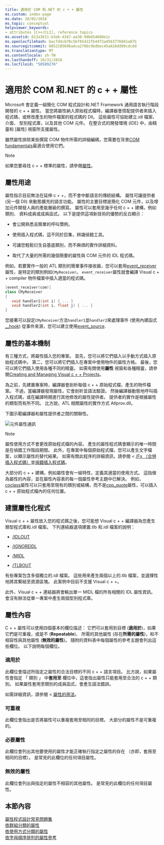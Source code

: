 ```yaml
---
title: 適用於 COM 和.NET 的 c + + 屬性
ms.custom: index-page
ms.date: 10/02/2018
ms.topic: conceptual
helpviewer_keywords:
- attributes [C++/CLI], reference topics
ms.assetid: 613a3611-b3eb-4347-aa38-99b654600e1c
ms.openlocfilehash: bacfd4cb78c5bf65422fb4472a4563776041a87b
ms.sourcegitcommit: 6052185696adca270bc9bdbec45a626dd89cdcdd
ms.translationtype: MT
ms.contentlocale: zh-TW
ms.lasthandoff: 10/31/2018
ms.locfileid: "50589276"
---
```

# <a name="c-attributes-for-com-and-net"></a>適用於 COM 和.NET 的 c + + 屬性

Microsoft 會定義一組簡化 COM 程式設計和.NET Framework 通用語言執行階段開發的 c + + 屬性。 當您將屬性納入原始程式檔時，編譯器會搭配提供者來插入程式碼，或修改產生的物件檔案的程式碼的 Dll。 這些屬性可協助建立.idl 檔案、 介面、 型別程式庫，以及其他 COM 元件。 在整合式的開發環境 (IDE) 中，由精靈和 [屬性] 視窗所支援屬性。

雖然屬性排除某些撰寫 COM 物件所需的詳細編碼，您需要在背景[COM fundamentals](/windows/desktop/com/the-component-object-model)最適合使用它們。

> [!NOTE]
> 如果您要尋找 c + + 標準的屬性，請參閱[屬性](../../cpp/attributes.md)。

## <a name="purpose-of-attributes"></a>屬性用途

屬性指示目前無法在延伸 c + +，而不會中斷語言的傳統結構。 屬性可讓提供者 (另一個 Dll) 來動態擴充的語言功能。 屬性的主要目標是簡化 COM 元件，以及增加元件開發人員的產能層級的撰寫。 屬性可以套用至幾乎任何 c + + 建構，例如類別、 資料成員或成員函式。 以下是提供這項新技術的優勢的反白顯示：

- 會公開熟悉且簡單的呼叫慣例。

- 使用插入程式碼，這不同於巨集，辨識偵錯工具。

- 可讓您輕鬆衍生自基底類別，而不麻煩的實作詳細資料。

- 取代了大量的所需的幾個簡要的屬性與 COM 元件的 IDL 程式碼。

例如，若要實作一般的 ATL 類別的簡單事件接收器，您可以套用[event_receiver](event-receiver.md)屬性，是特定的類別例如`CMyReceiver`。 `event_receiver`屬性就會編譯 Visual c + + compiler 物件檔案中插入適當的程式碼。

```cpp
[event_receiver(com)]
class CMyReceiver
{
   void handler1(int i) { ... }
   void handler2(int i, float j) { ... }
}
```

您接著可以設定`CMyReceiver`方法`handler1`並`handler2`來處理事件 (使用內建函式[__hook](../../cpp/hook.md)) 從事件來源，您可以建立使用[event_source](event-source.md).

## <a name="basic-mechanics-of-attributes"></a>屬性的基本機制

有三種方式，將屬性插入您的專案。 首先，您可以將它們插入以手動方式插入原始程式碼中。 第二，您可以將它們插入在專案中使用物件的屬性方格。 最後，您可以將它們插入使用各種不同的精靈。 如需有關使用**屬性** 視窗和各種精靈，請參閱[Creating and Managing Visual c + + Projects](../../ide/creating-and-managing-visual-cpp-projects.md)。

為之前，先建置專案時，編譯器會剖析每個 c + + 原始程式檔，產生的物件檔案。 不過，當編譯器發現屬性，它會剖析並語法驗證。 然後編譯器動態地呼叫插入程式碼，或在編譯時期進行其他修改的屬性提供者。 提供者的實作是根據屬性的類型而有所不同。 比方說，ATL 相關屬性的實作方式 Atlprov.dll。

下圖示範編譯器和屬性提供者之間的關聯性。

![元件屬性通訊](../media/vccompattrcomm.gif "vcCompAttrComm")

> [!NOTE]
> 屬性使用方式不會更改原始程式檔的內容。 產生的屬性程式碼會顯示的唯一時間是在偵錯工作階段期間。 此外，在專案中每個原始程式檔，您可以產生文字檔案，以顯示屬性的替代結果。 如需有關此程序的詳細資訊，請參閱 < [/Fx （合併插入程式碼）](../../build/reference/fx-merge-injected-code.md)並[偵錯插入程式碼](/visualstudio/debugger/how-to-debug-injected-code)。

大部分的 c + + 建構，例如屬性會有一組特性，定義其適當的使用方式。 這指做為屬性的內容，並在屬性內容表的每一個屬性參考主題中已解決。 例如， [coclass](coclass.md)屬性可以只套用至現有的類別或結構，而不是[cpp_quote](cpp-quote.md)屬性，可以插入 c + + 原始程式檔內的任何位置。

## <a name="building-an-attributed-program"></a>建置屬性化程式

Visual c + + 屬性放入您的程式碼之後，您可能想 Visual c + + 編譯器為您產生類型程式庫和.idl 檔案。 下列連結器選項建置.tlb 和.idl 檔案的說明：

- [/IDLOUT](../../build/reference/idlout-name-midl-output-files.md)

- [/IGNOREIDL](../../build/reference/ignoreidl-don-t-process-attributes-into-midl.md)

- [/MIDL](../../build/reference/midl-specify-midl-command-line-options.md)

- [/TLBOUT](../../build/reference/tlbout-name-dot-tlb-file.md)

有些專案包含多個獨立的.idl 檔案。 這些用來產生兩個以上的.tlb 檔案，並選擇性地將其繫結至資源區塊。 此案例中目前不支援 Visual c + +。

此外，Visual c + + 連結器將會輸出單一 MIDL 檔的所有相關的 IDL 屬性資訊。 會沒有辦法從單一專案中產生兩個型別程式庫。

## <a name="contexts"></a> 屬性內容

C + + 屬性可以使用四個基本的欄位描述： 它們可以套用到目標 (**適用於**)，如果它們是可重複，或是不 (**Repeatable**)、 所需的其他屬性 (存在**所需的屬性**)，和不相容性與其他屬性 (**無效的屬性**)。 隨附的資料表中每個屬性的參考主題會列出這些欄位。 以下說明每個欄位。

### <a name="applies-to"></a>適用於

此欄位會描述所指定之屬性的合法目標的不同 c + + 語言項目。 比方說，如果屬性會指定 「 類別 」 中**套用至** 欄位中，這會指出屬性只能套用至合法的 c + + 類別。 如果屬性套用至類別的成員函式，會產生語法錯誤。

如需詳細資訊，請參閱 <<c0> [ 屬性的用法](attributes-by-usage.md)。

### <a name="repeatable"></a>可重複

此欄位會指出是否將屬性可以重複套用至相同的目標。 大部分的屬性不是可重複的。

### <a name="required-attributes"></a>必要屬性

此欄位會列出其他要使用的屬性才能正確執行指定之屬性的存在 （亦即，套用至相同的目標）。 是常見的此欄位的任何項目屬性。

### <a name="invalid-attributes"></a>無效的屬性

此欄位會列出與指定的屬性不相容的其他屬性。 是常見的此欄位的任何項目屬性。

## <a name="in-this-section"></a>本節內容

[屬性程式設計常見問題集](attribute-programming-faq.md)<br/>
[依群組分類的屬性](attributes-by-group.md)<br/>
[依使用方式分類的屬性](attributes-by-usage.md)<br/>
[依字母順序排列的屬性參考](attributes-alphabetical-reference.md)